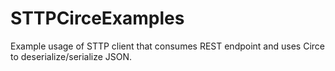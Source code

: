 # STTPCirceExamples
Example usage of STTP client that consumes REST endpoint and uses Circe to deserialize/serialize JSON.
